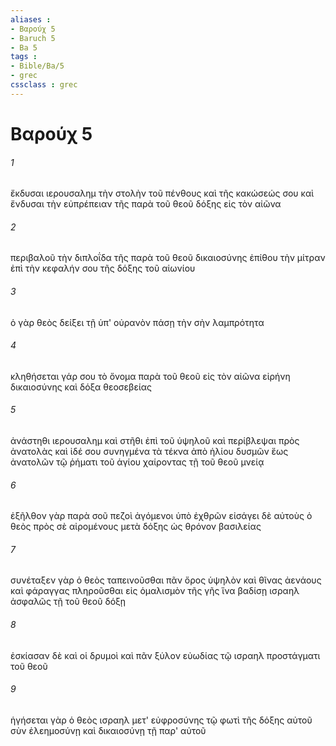 ```yaml
---
aliases : 
- Βαρούχ 5
- Baruch 5
- Ba 5
tags : 
- Bible/Ba/5
- grec
cssclass : grec
---
```


# Βαρούχ 5

###### 1
ἔκδυσαι ιερουσαλημ τὴν στολὴν τοῦ πένθους καὶ τῆς κακώσεώς σου καὶ ἔνδυσαι τὴν εὐπρέπειαν τῆς παρὰ τοῦ θεοῦ δόξης εἰς τὸν αἰῶνα
###### 2
περιβαλοῦ τὴν διπλοΐδα τῆς παρὰ τοῦ θεοῦ δικαιοσύνης ἐπίθου τὴν μίτραν ἐπὶ τὴν κεφαλήν σου τῆς δόξης τοῦ αἰωνίου
###### 3
ὁ γὰρ θεὸς δείξει τῇ ὑπ' οὐρανὸν πάσῃ τὴν σὴν λαμπρότητα
###### 4
κληθήσεται γάρ σου τὸ ὄνομα παρὰ τοῦ θεοῦ εἰς τὸν αἰῶνα εἰρήνη δικαιοσύνης καὶ δόξα θεοσεβείας
###### 5
ἀνάστηθι ιερουσαλημ καὶ στῆθι ἐπὶ τοῦ ὑψηλοῦ καὶ περίβλεψαι πρὸς ἀνατολὰς καὶ ἰδέ σου συνηγμένα τὰ τέκνα ἀπὸ ἡλίου δυσμῶν ἕως ἀνατολῶν τῷ ῥήματι τοῦ ἁγίου χαίροντας τῇ τοῦ θεοῦ μνείᾳ
###### 6
ἐξῆλθον γὰρ παρὰ σοῦ πεζοὶ ἀγόμενοι ὑπὸ ἐχθρῶν εἰσάγει δὲ αὐτοὺς ὁ θεὸς πρὸς σὲ αἰρομένους μετὰ δόξης ὡς θρόνον βασιλείας
###### 7
συνέταξεν γὰρ ὁ θεὸς ταπεινοῦσθαι πᾶν ὄρος ὑψηλὸν καὶ θῖνας ἀενάους καὶ φάραγγας πληροῦσθαι εἰς ὁμαλισμὸν τῆς γῆς ἵνα βαδίσῃ ισραηλ ἀσφαλῶς τῇ τοῦ θεοῦ δόξῃ
###### 8
ἐσκίασαν δὲ καὶ οἱ δρυμοὶ καὶ πᾶν ξύλον εὐωδίας τῷ ισραηλ προστάγματι τοῦ θεοῦ
###### 9
ἡγήσεται γὰρ ὁ θεὸς ισραηλ μετ' εὐφροσύνης τῷ φωτὶ τῆς δόξης αὐτοῦ σὺν ἐλεημοσύνῃ καὶ δικαιοσύνῃ τῇ παρ' αὐτοῦ
